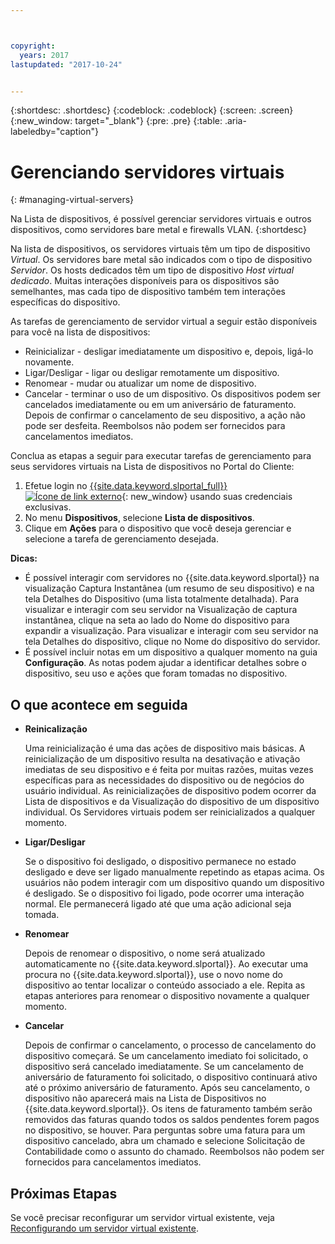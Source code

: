 ```yaml
---



copyright:
  years: 2017
lastupdated: "2017-10-24"


---
```


{:shortdesc: .shortdesc}
{:codeblock: .codeblock}
{:screen: .screen}
{:new_window: target="_blank"}
{:pre: .pre}
{:table: .aria-labeledby="caption"}


# Gerenciando servidores virtuais
{: #managing-virtual-servers}

Na Lista de dispositivos, é possível gerenciar servidores virtuais e outros dispositivos, como servidores bare metal e firewalls VLAN.
{:shortdesc}

Na lista de dispositivos, os servidores virtuais têm um tipo de dispositivo *Virtual*. Os servidores bare metal são indicados com o tipo de dispositivo *Servidor*. Os hosts dedicados têm um tipo de dispositivo *Host virtual dedicado*. Muitas interações disponíveis para os dispositivos são semelhantes, mas cada tipo de dispositivo também tem interações específicas do dispositivo.

As tarefas de gerenciamento de servidor virtual a seguir estão disponíveis para você na lista de dispositivos:
* Reinicializar - desligar imediatamente um dispositivo e, depois, ligá-lo novamente.
* Ligar/Desligar - ligar ou desligar remotamente um dispositivo.
* Renomear - mudar ou atualizar um nome de dispositivo.
* Cancelar - terminar o uso de um dispositivo. Os dispositivos podem ser cancelados imediatamente ou em um aniversário de faturamento. Depois de confirmar o cancelamento de seu dispositivo, a ação não pode ser desfeita. Reembolsos não podem ser fornecidos para cancelamentos imediatos.

Conclua as etapas a seguir para executar tarefas de gerenciamento para seus servidores virtuais na Lista de dispositivos no Portal do Cliente:  
1. Efetue login no [{{site.data.keyword.slportal_full}} ![Ícone de link externo](../icons/launch-glyph.svg "Ícone de link externo")](https://control.softlayer.com/){: new_window} usando suas credenciais exclusivas. 
2. No menu **Dispositivos**, selecione **Lista de dispositivos**.
3. Clique em **Ações** para o dispositivo que você deseja gerenciar e selecione a tarefa de gerenciamento desejada.

**Dicas:** 
* É possível interagir com servidores no {{site.data.keyword.slportal}} na visualização Captura Instantânea (um resumo de seu dispositivo) e na tela Detalhes do Dispositivo (uma lista totalmente detalhada). Para visualizar e interagir com seu servidor na Visualização de captura instantânea, clique na seta ao lado do Nome do dispositivo para expandir a visualização. Para visualizar e interagir com seu servidor na tela Detalhes do dispositivo, clique no Nome do dispositivo do servidor.
* É possível incluir notas em um dispositivo a qualquer momento na guia **Configuração**. As notas podem ajudar a identificar detalhes sobre o dispositivo, seu uso e ações que foram tomadas no dispositivo.

## O que acontece em seguida
* **Reinicalização**

    Uma reinicialização é uma das ações de dispositivo mais básicas. A reinicialização de um dispositivo resulta na desativação e ativação imediatas de seu dispositivo e é feita por muitas razões, muitas vezes específicas para as necessidades do dispositivo ou de negócios do usuário individual. As reinicializações de dispositivo podem ocorrer da Lista de dispositivos e da Visualização do dispositivo de um dispositivo individual. Os Servidores virtuais podem ser reinicializados a qualquer momento.  

* **Ligar/Desligar**

    Se o dispositivo foi desligado, o dispositivo permanece no estado desligado e deve ser ligado manualmente repetindo as etapas acima. Os usuários não podem interagir com um dispositivo quando um dispositivo é desligado. Se o dispositivo foi ligado, pode ocorrer uma interação normal. Ele permanecerá ligado até que uma ação adicional seja tomada.

* **Renomear**

  Depois de renomear o dispositivo, o nome será atualizado automaticamente no {{site.data.keyword.slportal}}. Ao executar uma procura no {{site.data.keyword.slportal}}, use o novo nome do dispositivo ao tentar localizar o conteúdo associado a ele. Repita as etapas anteriores para renomear o dispositivo novamente a qualquer momento.

* **Cancelar**

  Depois de confirmar o cancelamento, o processo de cancelamento do dispositivo começará. Se um cancelamento imediato foi solicitado, o dispositivo será cancelado imediatamente. Se um cancelamento de aniversário de faturamento foi solicitado, o dispositivo continuará ativo até o próximo aniversário de faturamento. Após seu cancelamento, o dispositivo não aparecerá mais na Lista de Dispositivos no {{site.data.keyword.slportal}}. Os itens de faturamento também serão removidos das faturas quando todos os saldos pendentes forem pagos no dispositivo, se houver. Para perguntas sobre uma fatura para um dispositivo cancelado, abra um chamado e selecione Solicitação de Contabilidade como o assunto do chamado. Reembolsos não podem ser fornecidos para cancelamentos imediatos.
  
## Próximas Etapas
Se você precisar reconfigurar um servidor virtual existente, veja [Reconfigurando um servidor virtual existente](../vsi/vsi_reconfigure.html).

